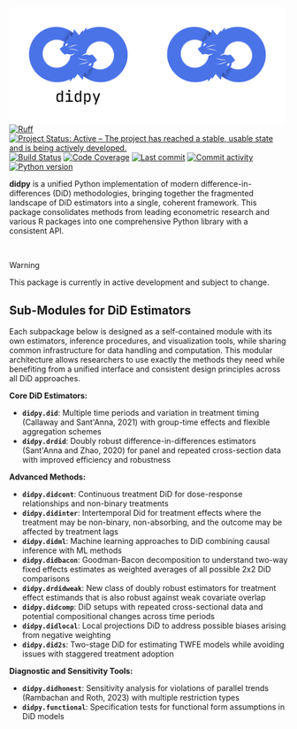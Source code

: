 <img src="docs/source/_static/didpy-light.png#gh-light-mode-only" width="250" align="left" alt="didpy logo"></img>
<img src="docs/source/_static/didpy-dark.png#gh-dark-mode-only" width="250" align="left" alt="didpy logo"></img>

[![Ruff](https://img.shields.io/endpoint?url=https://raw.githubusercontent.com/astral-sh/ruff/main/assets/badge/v2.json)](https://github.com/astral-sh/ruff)
[![Project Status: Active – The project has reached a stable, usable state and is being actively developed.](https://www.repostatus.org/badges/latest/active.svg)](https://www.repostatus.org/#active)
[![Build Status](https://github.com/jordandeklerk/didpy/actions/workflows/test.yml/badge.svg)](https://github.com/jordandeklerk/didpy/actions/workflows/test.yml)
[![Code Coverage](https://codecov.io/gh/jordandeklerk/didpy/branch/main/graph/badge.svg)](https://codecov.io/gh/jordandeklerk/didpy)
[![Last commit](https://img.shields.io/github/last-commit/jordandeklerk/didpy)](https://github.com/jordandeklerk/didpy/graphs/commit-activity)
[![Commit activity](https://img.shields.io/github/commit-activity/m/jordandeklerk/didpy)](https://github.com/jordandeklerk/didpy/graphs/commit-activity)
[![Python version](https://img.shields.io/badge/3.10%20%7C%203.11%20%7C%203.12%20%7C%203.13-blue?logo=python&logoColor=white)](https://www.python.org/)


__didpy__ is a unified Python implementation of modern difference-in-differences (DiD) methodologies, bringing together the fragmented landscape of DiD estimators into a single, coherent framework. This package consolidates methods from leading econometric research and various R packages into one comprehensive Python library with a consistent API.

<br>

> [!WARNING]
> This package is currently in active development and subject to change.

## Sub-Modules for DiD Estimators

Each subpackage below is designed as a self-contained module with its own estimators, inference procedures, and visualization tools, while sharing common infrastructure for data handling and computation. This modular architecture allows researchers to use exactly the methods they need while benefiting from a unified interface and consistent design principles across all DiD approaches.

**Core DiD Estimators:**

- **`didpy.did`**: Multiple time periods and variation in treatment timing (Callaway and Sant'Anna, 2021) with group-time effects and flexible aggregation schemes
- **`didpy.drdid`**: Doubly robust difference-in-differences estimators (Sant'Anna and Zhao, 2020) for panel and repeated cross-section data with improved efficiency and robustness

**Advanced Methods:**

- **`didpy.didcont`**: Continuous treatment DiD for dose-response relationships and non-binary treatments
- **`didpy.didinter`**: Intertemporal Did for treatment effects where the treatment may be non-binary, non-absorbing, and the outcome may be affected by treatment lags
- **`didpy.didml`**: Machine learning approaches to DiD combining causal inference with ML methods
- **`didpy.didbacon`**: Goodman-Bacon decomposition to understand two-way fixed effects estimates as weighted averages of all possible 2x2 DiD comparisons
- **`didpy.drdidweak`**: New class of doubly robust estimators for treatment effect estimands that is also robust against weak covariate overlap
- **`didpy.didcomp`**: DiD setups with repeated cross-sectional data and potential compositional changes across time periods
- **`didpy.didlocal`**: Local projections DiD to address possible biases arising from negative weighting
- **`didpy.did2s`**: Two-stage DiD for estimating TWFE models while avoiding issues with staggered treatment adoption

**Diagnostic and Sensitivity Tools:**

- **`didpy.didhonest`**: Sensitivity analysis for violations of parallel trends (Rambachan and Roth, 2023) with multiple restriction types
- **`didpy.functional`**: Specification tests for functional form assumptions in DiD models
